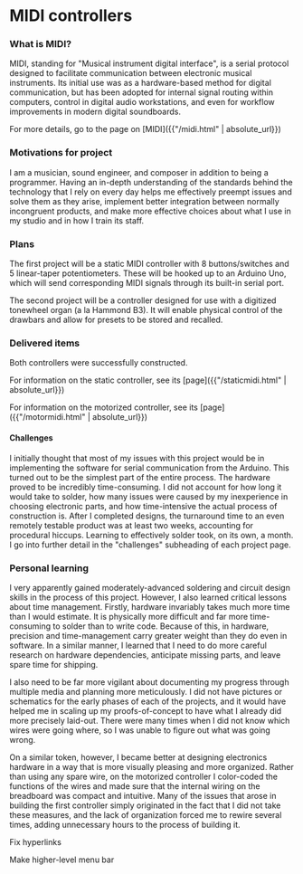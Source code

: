 # MIDI controllers
### What is MIDI?
MIDI, standing for "Musical instrument digital interface", is a serial protocol designed to facilitate communication between electronic musical instruments. Its initial use was as a hardware-based method for digital communication, but has been adopted for internal signal routing within computers, control in digital audio workstations, and even for workflow improvements in modern digital soundboards.

For more details, go to the page on [MIDI]({{"/midi.html" | absolute_url}})
### Motivations for project
I am a musician, sound engineer, and composer in addition to being a programmer. Having an in-depth understanding of the standards behind the technology that I rely on every day helps me effectively preempt issues and solve them as they arise, implement better integration between normally incongruent products, and make more effective choices about what I use in my studio and in how I train its staff.
### Plans
The first project will be a static MIDI controller with 8 buttons/switches and 5 linear-taper potentiometers. These will be hooked up to an Arduino Uno, which will send corresponding MIDI signals through its built-in serial port.


The second project will be a controller designed for use with a digitized tonewheel organ (a la Hammond B3). It will enable physical control of the drawbars and allow for presets to be stored and recalled.
### Delivered items
Both controllers were successfully constructed.

For information on the static controller, see its [page]({{"/staticmidi.html" | absolute_url}})

For information on the motorized controller, see its [page]({{"/motormidi.html" | absolute_url}})

#### Challenges
I initially thought that most of my issues with this project would be in implementing the software for serial communication from the Arduino. This turned out to be the simplest part of the entire process. The hardware proved to be incredibly time-consuming. I did not account for how long it would take to solder, how many issues were caused by my inexperience in choosing electronic parts, and how time-intensive the actual process of construction is. After I completed designs, the turnaround time to an even remotely testable product was at least two weeks, accounting for procedural hiccups. Learning to effectively solder took, on its own, a month. I go into further detail in the "challenges" subheading of each project page.

### Personal learning
I very apparently gained moderately-advanced soldering and circuit design skills in the process of this project. However, I also learned critical lessons about time management. Firstly, hardware invariably takes much more time than I would estimate. It is physically more difficult and far more time-consuming to solder than to write code. Because of this, in hardware, precision and time-management carry greater weight than they do even in software. In a similar manner, I learned that I need to do more careful research on hardware dependencies, anticipate missing parts, and leave spare time for shipping.

I also need to be far more vigilant about documenting my progress through multiple media and planning more meticulously. I did not have pictures or schematics for the early phases of each of the projects, and it would have helped me in scaling up my proofs-of-concept to have what I already did more precisely laid-out. There were many times when I did not know which wires were going where, so I was unable to figure out what was going wrong.

On a similar token, however, I became better at designing electronics hardware in a way that is more visually pleasing and more organized. Rather than using any spare wire, on the motorized controller I color-coded the functions of the wires and made sure that the internal wiring on the breadboard was compact and intuitive. Many of the issues that arose in building the first controller simply originated in the fact that I did not take these measures, and the lack of organization forced me to rewire several times, adding unnecessary hours to the process of building it. 

Fix hyperlinks

Make higher-level menu bar
